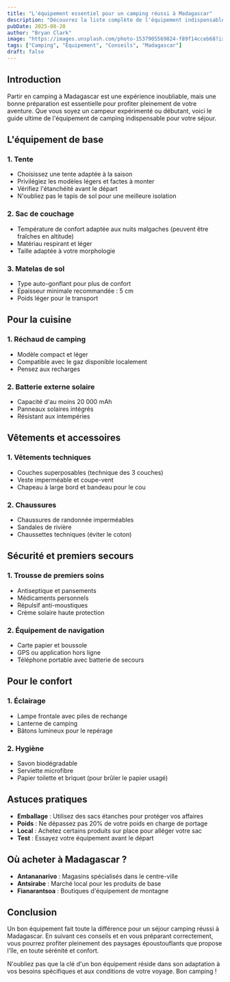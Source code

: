 ```yaml
---
title: "L'équipement essentiel pour un camping réussi à Madagascar"
description: "Découvrez la liste complète de l'équipement indispensable pour un séjour camping confortable et sûr à Madagascar, avec nos conseils d'experts."
pubDate: 2025-08-20
author: "Bryan Clark"
image: "https://images.unsplash.com/photo-1537905569824-f89f14cceb68?ixlib=rb-4.0.3&auto=format&fit=crop&w=1200&q=80"
tags: ["Camping", "Équipement", "Conseils", "Madagascar"]
draft: false
---
```


## Introduction

Partir en camping à Madagascar est une expérience inoubliable, mais une bonne préparation est essentielle pour profiter pleinement de votre aventure. Que vous soyez un campeur expérimenté ou débutant, voici le guide ultime de l'équipement de camping indispensable pour votre séjour.

## L'équipement de base

### 1. Tente
- Choisissez une tente adaptée à la saison
- Privilégiez les modèles légers et factes à monter
- Vérifiez l'étanchéité avant le départ
- N'oubliez pas le tapis de sol pour une meilleure isolation

### 2. Sac de couchage
- Température de confort adaptée aux nuits malgaches (peuvent être fraîches en altitude)
- Matériau respirant et léger
- Taille adaptée à votre morphologie

### 3. Matelas de sol
- Type auto-gonflant pour plus de confort
- Épaisseur minimale recommandée : 5 cm
- Poids léger pour le transport

## Pour la cuisine

### 1. Réchaud de camping
- Modèle compact et léger
- Compatible avec le gaz disponible localement
- Pensez aux recharges

### 2. Batterie externe solaire
- Capacité d'au moins 20 000 mAh
- Panneaux solaires intégrés
- Résistant aux intempéries

## Vêtements et accessoires

### 1. Vêtements techniques
- Couches superposables (technique des 3 couches)
- Veste imperméable et coupe-vent
- Chapeau à large bord et bandeau pour le cou

### 2. Chaussures
- Chaussures de randonnée imperméables
- Sandales de rivière
- Chaussettes techniques (éviter le coton)

## Sécurité et premiers secours

### 1. Trousse de premiers soins
- Antiseptique et pansements
- Médicaments personnels
- Répulsif anti-moustiques
- Crème solaire haute protection

### 2. Équipement de navigation
- Carte papier et boussole
- GPS ou application hors ligne
- Téléphone portable avec batterie de secours

## Pour le confort

### 1. Éclairage
- Lampe frontale avec piles de rechange
- Lanterne de camping
- Bâtons lumineux pour le repérage

### 2. Hygiène
- Savon biodégradable
- Serviette microfibre
- Papier toilette et briquet (pour brûler le papier usagé)

## Astuces pratiques

- **Emballage** : Utilisez des sacs étanches pour protéger vos affaires
- **Poids** : Ne dépassez pas 20% de votre poids en charge de portage
- **Local** : Achetez certains produits sur place pour alléger votre sac
- **Test** : Essayez votre équipement avant le départ

## Où acheter à Madagascar ?

- **Antananarivo** : Magasins spécialisés dans le centre-ville
- **Antsirabe** : Marché local pour les produits de base
- **Fianarantsoa** : Boutiques d'équipement de montagne

## Conclusion

Un bon équipement fait toute la différence pour un séjour camping réussi à Madagascar. En suivant ces conseils et en vous préparant correctement, vous pourrez profiter pleinement des paysages époustouflants que propose l'île, en toute sérénité et confort.

N'oubliez pas que la clé d'un bon équipement réside dans son adaptation à vos besoins spécifiques et aux conditions de votre voyage. Bon camping !
